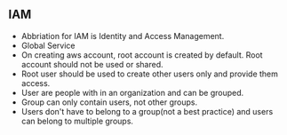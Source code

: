 ## IAM
- Abbriation for IAM is Identity and Access Management.
- Global Service
- On creating aws account, root account is created by default. Root account should not be used or shared.
- Root user should be used to create other users only and provide them access.
- User are people with in an organization and can be grouped.
- Group can only contain users, not other groups.
- Users don't have to belong to a group(not a best practice) and users can belong to multiple groups.
